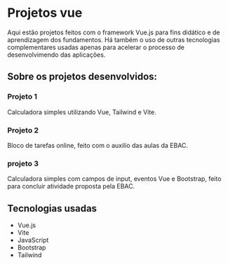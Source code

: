 # Projetos vue
Aqui estão projetos feitos com o framework Vue.js para fins didático e de aprendizagem dos fundamentos.
Há também o uso de outras tecnologias complementares usadas apenas para acelerar o processo de desenvolvimendo das aplicações.

## Sobre os projetos desenvolvidos:
### Projeto 1
Calculadora simples utilizando Vue, Tailwind e Vite.

### Projeto 2
Bloco de tarefas online, feito com o auxilío das aulas da EBAC.

### projeto 3
Calculadora simples com campos de input, eventos Vue e Bootstrap, feito para concluir atividade proposta pela EBAC.

## Tecnologias usadas
- Vue.js
- Vite
- JavaScript
- Bootstrap
- Tailwind

